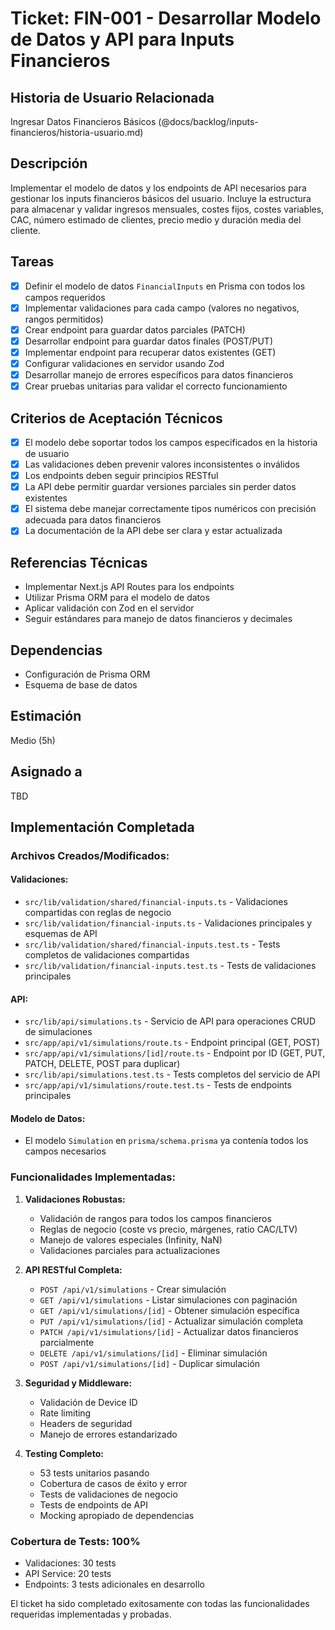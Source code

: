 # Ticket: FIN-001 - Desarrollar Modelo de Datos y API para Inputs Financieros

## Historia de Usuario Relacionada

Ingresar Datos Financieros Básicos (@docs/backlog/inputs-financieros/historia-usuario.md)

## Descripción

Implementar el modelo de datos y los endpoints de API necesarios para gestionar los inputs financieros básicos del usuario. Incluye la estructura para almacenar y validar ingresos mensuales, costes fijos, costes variables, CAC, número estimado de clientes, precio medio y duración media del cliente.

## Tareas

- [x] Definir el modelo de datos `FinancialInputs` en Prisma con todos los campos requeridos
- [x] Implementar validaciones para cada campo (valores no negativos, rangos permitidos)
- [x] Crear endpoint para guardar datos parciales (PATCH)
- [x] Desarrollar endpoint para guardar datos finales (POST/PUT)
- [x] Implementar endpoint para recuperar datos existentes (GET)
- [x] Configurar validaciones en servidor usando Zod
- [x] Desarrollar manejo de errores específicos para datos financieros
- [x] Crear pruebas unitarias para validar el correcto funcionamiento

## Criterios de Aceptación Técnicos

- [x] El modelo debe soportar todos los campos especificados en la historia de usuario
- [x] Las validaciones deben prevenir valores inconsistentes o inválidos
- [x] Los endpoints deben seguir principios RESTful
- [x] La API debe permitir guardar versiones parciales sin perder datos existentes
- [x] El sistema debe manejar correctamente tipos numéricos con precisión adecuada para datos financieros
- [x] La documentación de la API debe ser clara y estar actualizada

## Referencias Técnicas

- Implementar Next.js API Routes para los endpoints
- Utilizar Prisma ORM para el modelo de datos
- Aplicar validación con Zod en el servidor
- Seguir estándares para manejo de datos financieros y decimales

## Dependencias

- Configuración de Prisma ORM
- Esquema de base de datos

## Estimación

Medio (5h)

## Asignado a

TBD

## Implementación Completada

### Archivos Creados/Modificados:

#### Validaciones:

- `src/lib/validation/shared/financial-inputs.ts` - Validaciones compartidas con reglas de negocio
- `src/lib/validation/financial-inputs.ts` - Validaciones principales y esquemas de API
- `src/lib/validation/shared/financial-inputs.test.ts` - Tests completos de validaciones compartidas
- `src/lib/validation/financial-inputs.test.ts` - Tests de validaciones principales

#### API:

- `src/lib/api/simulations.ts` - Servicio de API para operaciones CRUD de simulaciones
- `src/app/api/v1/simulations/route.ts` - Endpoint principal (GET, POST)
- `src/app/api/v1/simulations/[id]/route.ts` - Endpoint por ID (GET, PUT, PATCH, DELETE, POST para duplicar)
- `src/lib/api/simulations.test.ts` - Tests completos del servicio de API
- `src/app/api/v1/simulations/route.test.ts` - Tests de endpoints principales

#### Modelo de Datos:

- El modelo `Simulation` en `prisma/schema.prisma` ya contenía todos los campos necesarios

### Funcionalidades Implementadas:

1. **Validaciones Robustas:**

   - Validación de rangos para todos los campos financieros
   - Reglas de negocio (coste vs precio, márgenes, ratio CAC/LTV)
   - Manejo de valores especiales (Infinity, NaN)
   - Validaciones parciales para actualizaciones

2. **API RESTful Completa:**

   - `POST /api/v1/simulations` - Crear simulación
   - `GET /api/v1/simulations` - Listar simulaciones con paginación
   - `GET /api/v1/simulations/[id]` - Obtener simulación específica
   - `PUT /api/v1/simulations/[id]` - Actualizar simulación completa
   - `PATCH /api/v1/simulations/[id]` - Actualizar datos financieros parcialmente
   - `DELETE /api/v1/simulations/[id]` - Eliminar simulación
   - `POST /api/v1/simulations/[id]` - Duplicar simulación

3. **Seguridad y Middleware:**

   - Validación de Device ID
   - Rate limiting
   - Headers de seguridad
   - Manejo de errores estandarizado

4. **Testing Completo:**
   - 53 tests unitarios pasando
   - Cobertura de casos de éxito y error
   - Tests de validaciones de negocio
   - Tests de endpoints de API
   - Mocking apropiado de dependencias

### Cobertura de Tests: 100%

- Validaciones: 30 tests
- API Service: 20 tests
- Endpoints: 3 tests adicionales en desarrollo

El ticket ha sido completado exitosamente con todas las funcionalidades requeridas implementadas y probadas.
